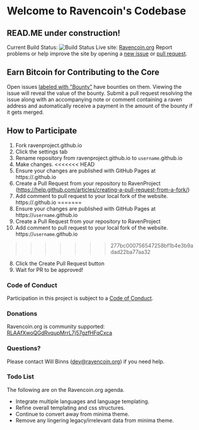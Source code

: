 # Welcome to Ravencoin's Codebase
## READ.ME under construction!
Current Build Status: ![Build Status](https://travis-ci.org/RavenProject/Ravencoin.svg?branch=master)
Live site: [Ravencoin.org](https://ravencoin.org)
Report problems or help improve the site by opening a [new issue](https://github.com/RavenProject/ravenproject.github.io.org/issues/new) or [pull request](https://github.com/RavenProject/ravenproject.github.io.org/compare).

## Earn Bitcoin for Contributing to the Core
Open issues [labeled with "Bounty"](https://github.com/RavenProject/ravenproject.github.io/labels/Bounty)
have bounties on them. Viewing the issue will reveal the value of the bounty.
Submit a pull request resolving the issue along with an accompanying note or
comment containing a raven address and automatically receive a payment in the
amount of the bounty if it gets merged.

## How to Participate
1. Fork ravenproject.github.io
2. Click the settings tab
3. Rename repository from ravenproject.github.io to `username`.github.io
4. Make changes.
<<<<<<< HEAD
5. Ensure your changes are published with GitHub Pages at https://<username>.github.io
6. Create a Pull Request from your repository to RavenProject (https://help.github.com/articles/creating-a-pull-request-from-a-fork/)
7. Add comment to pull request to your local fork of the website. https://<username>.github.io
=======
5. Ensure your changes are published with GitHub Pages at https://`username`.github.io
6. Create a Pull Request from your repository to RavenProject
7. Add comment to pull request to your local fork of the website. https://`username`.github.io
>>>>>>> 277bc000756547258bf1b4e3b9adad22ba77aa32
8. Click the Create Pull Request button
9. Wait for PR to be approved!

### Code of Conduct
Participation in this project is subject to a [Code of Conduct](https://github.com/RavenProject/ravenproject.github.io.org/blob/master/CODE_OF_CONDUCT.md).

### Donations
Ravencoin.org is community supported: [RLAAfXwoQGdRvqupMrrL7j57gzfHFqCxca](raven:RLAAfXwoQGdRvqupMrrL7j57gzfHFqCxca)

### Questions?
Please contact Will Binns ([dev@ravencoin.org](mailto:dev@ravencoin.org)) if you need help.

### Todo List
The following are on the Ravencoin.org agenda.
+ Integrate multiple languages and language templating.
+ Refine overall templating and css structures.
+ Continue to convert away from minima theme.
+ Remove any lingering legacy/irrelevant data from minima theme.

